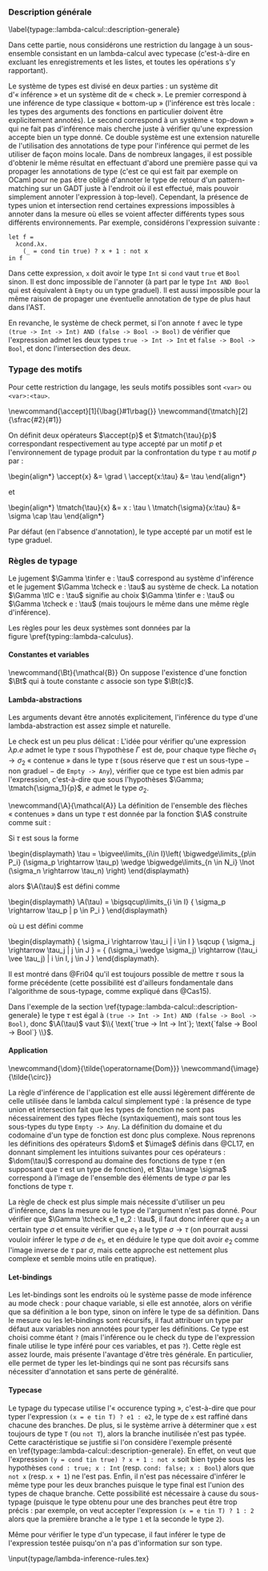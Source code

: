 ### Description générale
\label{typage::lambda-calcul::description-generale}

Dans cette partie, nous considérons une restriction du langage à un
sous-ensemble consistant en un lambda-calcul avec typecase (c'est-à-dire en
excluant les enregistrements et les listes,  et toutes les opérations s'y
rapportant).

Le système de types est divisé en deux parties : un système dit d'« inférence »
et un système dit de « check ».
Le premier correspond à une inférence de type classique « bottom-up »
(l'inférence est très locale : les types des arguments des fonctions en
particulier doivent être explicitement annotés).
Le second correspond à un système « top-down » qui ne fait pas d'inférence mais
cherche juste à vérifier qu'une expression accepte bien un type donné.
Ce double système est une extension naturelle de l'utilisation des annotations
de type pour l'inférence qui permet de les utiliser de façon moins locale. Dans
de nombreux langages, il est possible d'obtenir le même résultat en effectuant
d'abord une première passe qui va propager les annotations de type (c'est ce
qui est fait par exemple on OCaml pour ne pas être obligé d'annoter le type de
retour d'un pattern-matching sur un GADT juste à l'endroit où il est effectué,
mais pouvoir simplement annoter l'expression à top-level). Cependant, la
présence de types union et intersection rend certaines expressions impossibles
à annoter dans la mesure où elles se voient affecter différents types sous
différents environnements.
Par exemple, considérons l'expression suivante :

```
let f =
  λcond.λx.
    (_ = cond tin true) ? x + 1 : not x
in f
```

Dans cette expression, `x` doit avoir le type `Int` si `cond` vaut `true` et
`Bool` sinon.
Il est donc impossible de l'annoter (à part par le type `Int AND Bool` qui est
équivalent à `Empty` ou un type graduel).
Il est aussi impossible pour la même raison de propager une éventuelle
annotation de type de plus haut dans l'AST.

En revanche, le système de check permet, si l'on annote `f` avec le type `(true
-> Int -> Int) AND (false -> Bool -> Bool)` de vérifier que l'expression admet
les deux types `true -> Int -> Int` et `false -> Bool -> Bool`, et donc
l'intersection des deux.

### Typage des motifs

Pour cette restriction du langage, les seuls motifs possibles sont `<var>` ou
`<var>:<tau>`.

\newcommand{\accept}[1]{\lbag{}#1\rbag{}}
\newcommand{\tmatch}[2]{\sfrac{#2}{#1}}

On définit deux opérateurs $\accept{p}$ et $\tmatch{\tau}{p}$ correspondant
respectivement au type accepté par un motif $p$ et l'environnement de typage
produit par la confrontation du type $\tau$ au motif $p$ par :

\begin{align*}
  \accept{x} &= \grad \\
  \accept{x:\tau} &= \tau
\end{align*}

et

\begin{align*}
  \tmatch{\tau}{x} &= x : \tau \\
  \tmatch{\sigma}{x:\tau} &= \sigma \cap \tau
\end{align*}

Par défaut (en l'absence d'annotation), le type accepté par un motif est le
type graduel.

### Règles de typage

Le jugement $\Gamma \tinfer e : \tau$ correspond au système d'inférence et le
jugement $\Gamma \tcheck e : \tau$ au système de check.
La notation $\Gamma \tIC e : \tau$ signifie au choix $\Gamma \tinfer e : \tau$
ou $\Gamma \tcheck e : \tau$ (mais toujours le même dans une même règle
d'inférence).

Les règles pour les deux systèmes sont données par la
figure \pref{typing::lambda-calculus}.

#### Constantes et variables

\newcommand{\Bt}{\mathcal{B}}
On suppose l'existence d'une fonction $\Bt$ qui à toute constante $c$ associe
son type $\Bt(c)$.

#### Lambda-abstractions

Les arguments devant être annotés explicitement, l'inférence du type d'une
lambda-abstraction est assez simple et naturelle.

Le check est un peu plus délicat : L'idée pour vérifier qu'une expression
$\lambda p.e$ admet le type $\tau$ sous l'hypothèse $\Gamma$ est de, pour
chaque type flèche $\sigma_1 \rightarrow \sigma_2$ « contenue » dans le type
$\tau$ (sous réserve que $\tau$ est un sous-type − non graduel − de `Empty ->
Any`), vérifier que ce type est bien admis par l'expression, c'est-à-dire que
sous l'hypothèses $\Gamma; \tmatch{\sigma_1}{p}$, $e$ admet le type
$\sigma_2$.

\newcommand{\A}{\mathcal{A}}
La définition de l'ensemble des flèches « contenues » dans un type $\tau$ est
donnée par la fonction $\A$ construite comme suit :

Si $\tau$ est sous la forme

\begin{displaymath}
  \tau = \bigvee\limits_{i\in I}\left(
    \bigwedge\limits_{p\in P_i} (\sigma_p \rightarrow \tau_p)
    \wedge \bigwedge\limits_{n \in N_i} \lnot (\sigma_n \rightarrow \tau_n)
  \right)
\end{displaymath}

alors $\A(\tau)$ est défini comme

\begin{displaymath}
  \A(\tau) = \bigsqcup\limits_{i \in I} \{ \sigma_p \rightarrow \tau_p | p \in P_i \}
\end{displaymath}

où $\sqcup$ est défini comme


\begin{displaymath}
  \{ \sigma_i \rightarrow \tau_i \| i \in I \} \sqcup \{ \sigma_j \rightarrow \tau_j \| j \in J \} =
    \{ (\sigma_i \wedge \sigma_j) \rightarrow (\tau_i \vee \tau_j) \| i \in I, j \in J \}
\end{displaymath}.

Il est montré dans @Fri04 qu'il est toujours possible de mettre $\tau$ sous la
forme précédente (cette possibilité est d'ailleurs fondamentale dans
l'algorithme de sous-typage, comme expliqué dans @Cas15).

Dans l'exemple de la section \ref{typage::lambda-calcul::description-generale}
le type $\tau$ est égal à `(true -> Int -> Int) AND (false -> Bool -> Bool)`,
donc $\A(\tau)$ vaut $\\{ \text{`true -> Int -> Int`}; \text{`false -> Bool ->
Bool`} \\}$.

#### Application

\newcommand{\dom}{\tilde{\operatorname{Dom}}}
\newcommand{\image}{\tilde{\circ}}

La règle d'inférence de l'application est elle aussi légèrement différente de
celle utilisée dans le lambda calcul simplement typé : la présence de type
union et intersection fait que les types de fonction ne sont pas nécessairement
des types flèche (syntaxiquement), mais sont tous les sous-types du type `Empty
-> Any`.
La définition du domaine et du codomaine d'un type de fonction est donc plus
complexe.
Nous reprenons les définitions des opérateurs $\dom$ et $\image$ définis dans
@CL17, en donnant simplement les intuitions suivantes pour ces opérateurs :
$\dom(\tau)$ correspond au domaine des fonctions de type $\tau$ (en supposant
que $\tau$ est un type de fonction), et $\tau \image \sigma$ correspond à
l'image de l'ensemble des éléments de type $\sigma$ par les fonctions de type
$\tau$.

La règle de check est plus simple mais nécessite d'utiliser un peu d'inférence,
dans la mesure ou le type de l'argument n'est pas donné. Pour vérifier que
$\Gamma \tcheck e_1 e_2 : \tau$, il faut donc inférer que $e_2$ a un
certain type $\sigma$ et ensuite vérifier que $e_1$ a le type $\sigma
\rightarrow \tau$ (on pourrait aussi vouloir inférer le type $\sigma$ de
$e_1$, et en déduire le type que doit avoir $e_2$ comme l'image inverse de
$\tau$ par $\sigma$, mais cette approche est nettement plus complexe et semble
moins utile en pratique).

#### Let-bindings

Les let-bindings sont les endroits où le système passe de mode inférence au
mode check : pour chaque variable, si elle est annotée, alors on vérifie que sa
définition a le bon type, sinon on infère le type de sa définition.
Dans le mesure ou les let-bindings sont récursifs, il faut attribuer un type
par défaut aux variables non annotées pour typer les définitions. Ce type est
choisi comme étant `?` (mais l'inférence ou le check du type de l'expression
finale utilise le type inféré pour ces variables, et pas `?`).
Cette règle est assez lourde, mais présente l'avantage d'être très générale. En
particulier, elle permet de typer les let-bindings qui ne sont pas récursifs
sans nécessiter d'annotation et sans perte de généralité.

#### Typecase

Le typage du typecase utilise l'« occurence typing », c'est-à-dire que pour
typer l'expression `(x = e tin T) ? e1 : e2`, le type de `x` est raffiné
dans chacune des branches.
De plus, si le système arrive à déterminer que `x` est toujours de type `T` (ou
`not T`), alors la branche inutilisée n'est pas typée. Cette caractéristique se
justifie si l'on considère l'exemple présenté
en \ref{typage::lambda-calcul::description-generale}. En effet, on veut que
l'expression `(y = cond tin true) ? x + 1 : not x` soit bien typée sous les
hypothèses `cond : true; x : Int` (resp. `cond: false; x : Bool`) alors que
`not x` (resp. `x + 1`) ne l'est pas.
Enfin, il n'est pas nécessaire d'inférer le même type pour les deux branches
puisque le type final est l'union des types de chaque branche. Cette
possibilité est nécessaire à cause du sous-typage (puisque le type obtenu pour
une des branches peut être trop précis : par exemple, on veut accepter
l'expression `(x = e tin T) ? 1 : 2` alors que la première branche a le type
`1` et la seconde le type `2`).

Même pour vérifier le type d'un typecase, il faut inférer le type
de l'expression testée puisqu'on n'a pas d'information sur son type.

\input{typage/lambda-inference-rules.tex}
